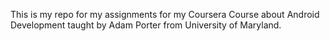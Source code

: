 This is my repo for my assignments for my Coursera Course about Android Development taught by Adam Porter from University of Maryland.